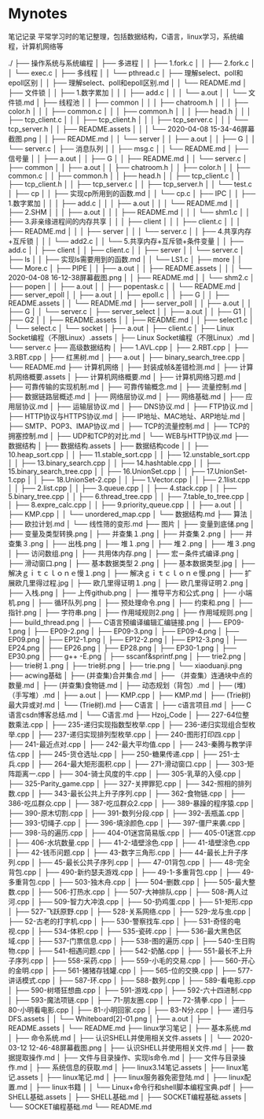 # Mynotes
笔记记录
平常学习时的笔记整理，包括数据结构，C语言，linux学习，系统编程，计算机网络等

./
├── 操作系统与系统编程
│   ├── 多进程
│   │   ├── 1.fork.c
│   │   ├── 2.fork.c
│   │   └── exec.c
│   ├── 多线程
│   │   └── pthread.c
│   ├── 理解select、poll和epoll区别
│   │   ├── 理解select、poll和epoll区别.md
│   │   └── README.md
│   ├── 文件锁
│   │   ├── 1.数字累加
│   │   │   ├── add.c
│   │   │   └── a.out
│   │   └── 文件锁.md
│   ├── 线程池
│   │   ├── common
│   │   │   ├── chatroom.h
│   │   │   ├── color.h
│   │   │   ├── common.c
│   │   │   ├── common.h
│   │   │   ├── head.h
│   │   │   ├── tcp_client.c
│   │   │   ├── tcp_client.h
│   │   │   ├── tcp_server.c
│   │   │   └── tcp_server.h
│   │   ├── README.assets
│   │   │   └── 2020-04-08 15-34-46屏幕截图.png
│   │   ├── README.md
│   │   └── server
│   │       ├── a.out
│   │       ├── G
│   │       └── server.c
│   ├── 消息队列
│   │   ├── msg.c
│   │   └── README.md
│   ├── 信号量
│   │   ├── a.out
│   │   ├── G
│   │   ├── README.md
│   │   └── server.c
│   ├── common
│   │   ├── a.out
│   │   ├── chatroom.h
│   │   ├── color.h
│   │   ├── common.c
│   │   ├── common.h
│   │   ├── head.h
│   │   ├── tcp_client.c
│   │   ├── tcp_client.h
│   │   ├── tcp_server.c
│   │   ├── tcp_server.h
│   │   └── test.c
│   ├── cp
│   │   ├── 实现cp所用到的函数.md
│   │   └── cp.c
│   ├── IPC
│   │   ├── 1.数字累加
│   │   │   ├── add.c
│   │   │   ├── a.out
│   │   │   └── README.md
│   │   ├── 2.SHM
│   │   │   ├── a.out
│   │   │   ├── README.md
│   │   │   └── shm1.c
│   │   ├── 3.非亲缘进程间的内存共享
│   │   │   ├── client
│   │   │   ├── client.c
│   │   │   ├── README.md
│   │   │   ├── server
│   │   │   └── server.c
│   │   ├── 4.共享内存+互斥锁
│   │   │   └── add2.c
│   │   └── 5.共享内存+互斥锁+条件变量
│   │       ├── add.c
│   │       ├── client
│   │       ├── client.c
│   │       ├── server
│   │       └── server.c
│   ├── ls
│   │   ├── 实现ls需要用到的函数.md
│   │   └── LS1.c
│   ├── more
│   │   └── More.c
│   ├── PIPE
│   │   ├── a.out
│   │   ├── README.assets
│   │   │   └── 2020-04-08 16-12-38屏幕截图.png
│   │   ├── README.md
│   │   └── shm2.c
│   ├── popen
│   │   ├── a.out
│   │   ├── popentask.c
│   │   └── README.md
│   ├── server_epoll
│   │   ├── a.out
│   │   ├── epoll.c
│   │   ├── G
│   │   ├── README.assets
│   │   └── README.md
│   ├── server_poll
│   │   ├── a.out
│   │   ├── G
│   │   └── server.c
│   ├── server_select
│   │   ├── a.out
│   │   ├── G1
│   │   ├── G2
│   │   ├── README.assets
│   │   ├── README.md
│   │   ├── select1.c
│   │   └── select.c
│   └── socket
│       ├── a.out
│       ├── client.c
│       ├── Linux Socket编程（不限Linux）.assets
│       ├── Linux Socket编程（不限Linux）.md
│       └── server.c
├── 高级数据结构
│   ├── 1.AVL.cpp
│   ├── 2.RBT.cpp
│   ├── 3.RBT.cpp
│   ├── 红黑树.md
│   ├── a.out
│   ├── binary_search_tree.cpp
│   └── README.md
├── 计算机网络
│   ├── 封装成帧&差错检测.md
│   ├── 计算机网络概要.assets
│   ├── 计算机网络概要.md
│   ├── 计算机网络习题.md
│   ├── 可靠传输的实现机制.md
│   ├── 可靠传输概念.md
│   ├── 流量控制.md
│   ├── 数据链路层概述.md
│   ├── 网络层协议.md
│   ├── 网络基础.md
│   ├── 应用层协议.md
│   ├── 运输层协议.md
│   ├── DNS协议.md
│   ├── FTP协议.md
│   ├── HTTP协议与HTTPS协议.md
│   ├── IP地址、MAC地址、ARP地址.md
│   ├── SMTP、POP3、IMAP协议.md
│   ├── TCP的流量控制.md
│   ├── TCP的拥塞控制.md
│   ├── UDP和TCP的对比.md
│   └── WEB与HTTP协议.md
├── 数据结构
│   ├── 数据结构.assets
│   ├── 数据结构code
│   │   ├── 10.heap_sort.cpp
│   │   ├── 11.stable_sort.cpp
│   │   ├── 12.unstable_sort.cpp
│   │   ├── 13.binary_search.cpp
│   │   ├── 14.hashtable.cpp
│   │   ├── 15.binary_search_tree.cpp
│   │   ├── 16.UnionSet.cpp
│   │   ├── 17.UnionSet-1.cpp
│   │   ├── 18.UnionSet-2.cpp
│   │   ├── 1.Vector.cpp
│   │   ├── 2.1list.cpp
│   │   ├── 2.list.cpp
│   │   ├── 3.queue.cpp
│   │   ├── 4.stack.cpp
│   │   ├── 5.binary_tree.cpp
│   │   ├── 6.thread_tree.cpp
│   │   ├── 7.table_to_tree.cpp
│   │   ├── 8.expre_calc.cpp
│   │   ├── 9.priority_queue.cpp
│   │   ├── a.out
│   │   ├── KMP.cpp
│   │   └── unordered_map.cpp
│   └── 数据结构.md
├── 算法
│   ├── 欧拉计划.md
│   └── 线性筛的变形.md
├── 图片
│   ├── 变量到底储.png
│   ├── 变量及类型转换.png
│   ├── 并查集１.png
│   ├── 并查集２.png
│   ├── 并查集３.png
│   ├── 出栈.png
│   ├── 堆１.png
│   ├── 堆２.png
│   ├── 堆３.png
│   ├── 访问数组.png
│   ├── 共用体内存.png
│   ├── 宏－条件式编译.png
│   ├── 滑动窗口.png
│   ├── 基本数据类型２.png
│   ├── 基本数据类型.jpg
│   ├── 解决ｇｉｔｃｌｏｎｅ慢１.png
│   ├── 解决ｇｉｔｃｌｏｎｅ慢.png
│   ├── 扩展欧几里得过程.jpg
│   ├── 欧几里得证明１.png
│   ├── 欧几里得证明２.png
│   ├── 入栈.png
│   ├── 上传github.png
│   ├── 推导平方和公式.png
│   ├── 小端机.png
│   ├── 循环队列.png
│   ├── 预处理命令.png
│   ├── 约束和.png
│   ├── 指针.png
│   ├── 字符串.png
│   ├── 作用域规则2.png
│   ├── 作用域规则.png
│   ├── build_thread.png
│   ├── C语言预编译编辑汇编链接.png
│   ├── EP09-1.png
│   ├── EP09-2.png
│   ├── EP09-3.png
│   ├── EP09-4.png
│   ├── EP09.png
│   ├── EP12-1.png
│   ├── EP12-2.png
│   ├── EP12-3.png
│   ├── EP24.png
│   ├── EP26.png
│   ├── EP28.png
│   ├── EP30-1.png
│   ├── EP30.png
│   ├── g++ -E.png
│   ├── sscanf&sprintf.png
│   ├── trie2.png
│   ├── trie树１.png
│   ├── trie树.png
│   ├── trie.png
│   └── xiaoduanji.png
├── acwing基础
│   ├── (并查集)合并集合.md
│   ├── （并查集）连通块中点的数量.md
│   ├── (并查集)食物链.md
│   ├── 动态规划（背包）.md
│   ├── (堆)（手写堆）.md
│   ├── a.out
│   ├── KMP.cpp
│   ├── KMP.md
│   ├── (Trie树)最大异或对.md
│   └── (Trie树).md
├── C语言
│   ├── c语言项目.md
│   ├── C语言csdn博客总结.md
│   └── C语言.md
├── Hzoj_Code
│   ├── 227-64位整数乘法.cpp
│   ├── 235-递归实现指数型枚举.cpp
│   ├── 236-递归实现组合型枚举.cpp
│   ├── 237-递归实现排列型枚举.cpp
│   ├── 240-图形打印四.cpp
│   ├── 241-最近点对.cpp
│   ├── 242-最大平均值.cpp
│   ├── 243-秦腾与教学评估.cpp
│   ├── 245-货仓选址.cpp
│   ├── 250-糖果传递.cpp
│   ├── 251-士兵.cpp
│   ├── 264-最大矩形面积.cpp
│   ├── 271-滑动窗口.cpp
│   ├── 303-矩阵距离一.cpp
│   ├── 304-骑士风度的牛.cpp
│   ├── 305-乳草的入侵.cpp
│   ├── 325-Parity_game.cpp
│   ├── 327-关押罪犯.cpp
│   ├── 342-照相的排列数.cpp
│   ├── 343-最长公共上升子序列.cpp
│   ├── 362-食物链.cpp
│   ├── 386-吃瓜群众.cpp
│   ├── 387-吃瓜群众2.cpp
│   ├── 389-暴躁的程序猿.cpp
│   ├── 390-原木切割.cpp
│   ├── 391-数列分段.cpp
│   ├── 392-丢瓶盖.cpp
│   ├── 393-切绳子.cpp
│   ├── 396-填涂颜色.cpp
│   ├── 397-僵尸来袭.cpp
│   ├── 398-马的遍历.cpp
│   ├── 404-01迷宫简易版.cpp
│   ├── 405-01迷宫.cpp
│   ├── 406-水坑数量.cpp
│   ├── 41-2-墙壁涂色.cpp
│   ├── 41-墙壁涂色.cpp
│   ├── 42-钱币问题.cpp
│   ├── 43-数字三角形.cpp
│   ├── 44-最长上升子序列.cpp
│   ├── 45-最长公共子序列.cpp
│   ├── 47-01背包.cpp
│   ├── 48-完全背包.cpp
│   ├── 490-新约瑟夫游戏.cpp
│   ├── 49-1-多重背包.cpp
│   ├── 49-多重背包.cpp
│   ├── 503-独木舟.cpp
│   ├── 504-删数.cpp
│   ├── 505-最大整数.cpp
│   ├── 506-打热水.cpp
│   ├── 507-大神排队.cpp
│   ├── 508-两人过河.cpp
│   ├── 509-智力大冲浪.cpp
│   ├── 50-扔鸡蛋.cpp
│   ├── 51-矩形.cpp
│   ├── 527-飞跃原野.cpp
│   ├── 528-关系网络.cpp
│   ├── 529-龙与虫.cpp
│   ├── 52-古老的打字机.cpp
│   ├── 530-警察找车.cpp
│   ├── 531-奇怪的电视.cpp
│   ├── 534-体积.cpp
│   ├── 535-瓷砖.cpp
│   ├── 536-最大黑色区域.cpp
│   ├── 537-门票信息.cpp
│   ├── 538-图的遍历.cpp
│   ├── 540-生日购物.cpp
│   ├── 541-相遇问题.cpp
│   ├── 542-奶酪.cpp
│   ├── 551-最长不上升子序列.cpp
│   ├── 558-采药.cpp
│   ├── 559-小毛的交易.cpp
│   ├── 560-开心的金明.cpp
│   ├── 561-猪猪存钱罐.cpp
│   ├── 565-位的交换.cpp
│   ├── 577-讲话模式.cpp
│   ├── 587-环.cpp
│   ├── 588-数列.cpp
│   ├── 589-看电影.cpp
│   ├── 590-树塔狂想曲.cpp
│   ├── 591-游戏.cpp
│   ├── 592-六十四进制.cpp
│   ├── 593-魔法项链.cpp
│   ├── 71-朋友圈.cpp
│   ├── 72-猜拳.cpp
│   ├── 80-小明看电影.cpp
│   ├── 81-小明回家.cpp
│   ├── 83-N分.cpp
│   ├── 递归与DFS.assets
│   │   └── Whiteboard[2]-01.png
│   ├── a.out
│   ├── README.assets
│   └── README.md
├── linux学习笔记
│   ├── 基本系统.md
│   ├── 命令系统.md
│   ├── 认识SHELL并使用相关文件.assets
│   │   └── 2020-03-12 12-46-48屏幕截图.png
│   ├── 认识SHELL并使用相关文件.md
│   ├── 数据提取操作.md
│   ├── 文件与目录操作、实现ls命令.md
│   ├── 文件与目录操作.md
│   ├── 系统信息的获取.md
│   ├── linux3.14笔记.assets
│   ├── linux笔记.assets
│   ├── linux笔记.md
│   ├── linux服务器免密登陆.md
│   ├── linux配置.md
│   ├── linux书籍
│   │   └── Linux+命令行和shell脚本编程宝典.pdf
│   ├── SHELL基础.assets
│   ├── SHELL基础.md
│   ├── SOCKET编程基础.assets
│   └── SOCKET编程基础.md
└── README.md
